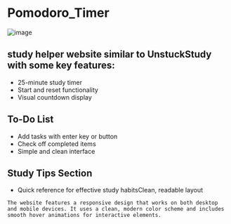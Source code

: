 # Pomodoro_Timer
![image](https://github.com/user-attachments/assets/e8b56d20-8dcf-4483-ac53-e6ca7df67c57)


## study helper website similar to UnstuckStudy with some key features:

- 25-minute study timer
- Start and reset functionality
- Visual countdown display


## To-Do List


- Add tasks with enter key or button
- Check off completed items
- Simple and clean interface


## Study Tips Section


- Quick reference for effective study habitsClean, readable layout

`The website features a responsive design that works on both desktop and mobile devices. It uses a clean, modern color scheme and includes smooth hover animations for interactive elements.`
